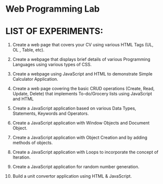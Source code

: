 # Web Programming Lab


# LIST OF EXPERIMENTS:

1. Create a web page that covers your CV using various HTML Tags (UL, OL , Table, etc).

2. Create a webpage that displays brief details of various Programming Languages using
various types of CSS.

3. Create a webpage using JavaScript and HTML to demonstrate Simple Calculator
Application.

4. Create a web page covering the basic CRUD operations (Create, Read, Update, Delete)
that implements To-do/Grocery lists using JavaScript and HTML

5. Create a JavaScript application based on various Data Types, Statements, Keywords and
Operators.

6. Create a JavaScript application with Window Objects and Document Object.

7. Create a JavaScript application with Object Creation and by adding methods of objects.

8. Create a JavaScript application with Loops to incorporate the concept of Iteration.

9. Create a JavaScript application for random number generation.

10. Build a unit convertor application using HTML & JavaScript.
